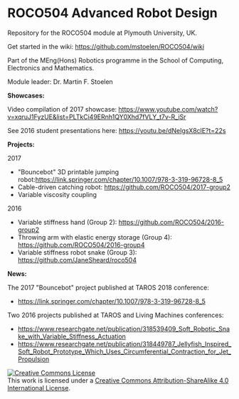 # ROCO504 Advanced Robot Design
Repository for the ROCO504 module at Plymouth University, UK.

Get started in the wiki: https://github.com/mstoelen/ROCO504/wiki

Part of the MEng(Hons) Robotics programme in the School of Computing, Electronics and Mathematics.

Module leader: Dr. Martin F. Stoelen

**Showcases:**

Video compilation of 2017 showcase: https://www.youtube.com/watch?v=xqruJ1FyzUE&list=PLTkCi49ERnh1QY0Xhd7fVLY_t7v-R_iSr

See 2016 student presentations here: https://youtu.be/dNeIgsX8clE?t=22s

**Projects:**

2017

* "Bouncebot" 3D printable jumping robot:https://link.springer.com/chapter/10.1007/978-3-319-96728-8_5
* Cable-driven catching robot: https://github.com/ROCO504/2017-group2
* Variable viscosity coupling

2016

* Variable stiffness hand (Group 2): https://github.com/ROCO504/2016-group2
* Throwing arm with elastic energy storage (Group 4): https://github.com/ROCO504/2016-group4
* Variable stiffness robot snake (Group 3): https://github.com/JaneSheard/roco504

**News:** 

The 2017 "Bouncebot" project published at TAROS 2018 conference:
* https://link.springer.com/chapter/10.1007/978-3-319-96728-8_5

Two 2016 projects published at TAROS and Living Machines conferences:
* https://www.researchgate.net/publication/318539409_Soft_Robotic_Snake_with_Variable_Stiffness_Actuation
* https://www.researchgate.net/publication/318449787_Jellyfish_Inspired_Soft_Robot_Prototype_Which_Uses_Circumferential_Contraction_for_Jet_Propulsion

<a rel="license" href="http://creativecommons.org/licenses/by-sa/4.0/"><img alt="Creative Commons License" style="border-width:0" src="https://i.creativecommons.org/l/by-sa/4.0/88x31.png" /></a><br />This work is licensed under a <a rel="license" href="http://creativecommons.org/licenses/by-sa/4.0/">Creative Commons Attribution-ShareAlike 4.0 International License</a>.
